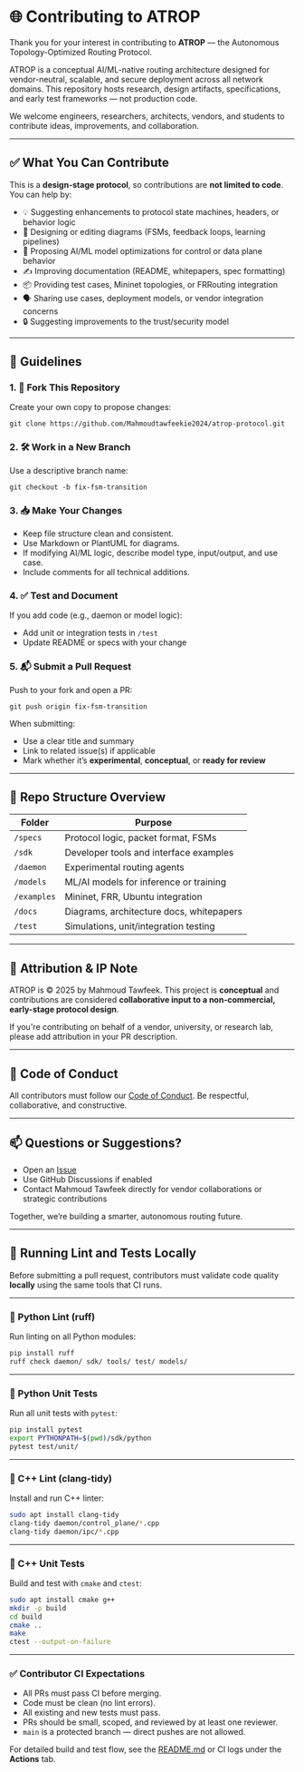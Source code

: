 
# 🌐 Contributing to ATROP

Thank you for your interest in contributing to **ATROP** — the Autonomous Topology-Optimized Routing Protocol.

ATROP is a conceptual AI/ML-native routing architecture designed for vendor-neutral, scalable, and secure deployment across all network domains. This repository hosts research, design artifacts, specifications, and early test frameworks — not production code.

We welcome engineers, researchers, architects, vendors, and students to contribute ideas, improvements, and collaboration.

---

## ✅ What You Can Contribute

This is a **design-stage protocol**, so contributions are **not limited to code**. You can help by:

- 💡 Suggesting enhancements to protocol state machines, headers, or behavior logic
- 📐 Designing or editing diagrams (FSMs, feedback loops, learning pipelines)
- 🧠 Proposing AI/ML model optimizations for control or data plane behavior
- ✍️ Improving documentation (README, whitepapers, spec formatting)
- 📦 Providing test cases, Mininet topologies, or FRRouting integration
- 🗣 Sharing use cases, deployment models, or vendor integration concerns
- 🔒 Suggesting improvements to the trust/security model

---

## 🧭 Guidelines

### 1. 📂 Fork This Repository
Create your own copy to propose changes:
```
git clone https://github.com/Mahmoudtawfeekie2024/atrop-protocol.git
```

### 2. 🛠 Work in a New Branch

Use a descriptive branch name:

```
git checkout -b fix-fsm-transition
```

### 3. 📥 Make Your Changes

* Keep file structure clean and consistent.
* Use Markdown or PlantUML for diagrams.
* If modifying AI/ML logic, describe model type, input/output, and use case.
* Include comments for all technical additions.

### 4. ✅ Test and Document

If you add code (e.g., daemon or model logic):

* Add unit or integration tests in `/test`
* Update README or specs with your change

### 5. 📬 Submit a Pull Request

Push to your fork and open a PR:

```
git push origin fix-fsm-transition
```

When submitting:

* Use a clear title and summary
* Link to related issue(s) if applicable
* Mark whether it’s **experimental**, **conceptual**, or **ready for review**

---

## 📂 Repo Structure Overview

| Folder      | Purpose                                  |
| ----------- | ---------------------------------------- |
| `/specs`    | Protocol logic, packet format, FSMs      |
| `/sdk`      | Developer tools and interface examples   |
| `/daemon`   | Experimental routing agents              |
| `/models`   | ML/AI models for inference or training   |
| `/examples` | Mininet, FRR, Ubuntu integration         |
| `/docs`     | Diagrams, architecture docs, whitepapers |
| `/test`     | Simulations, unit/integration testing    |

---

## 🤝 Attribution & IP Note

ATROP is © 2025 by Mahmoud Tawfeek.
This project is **conceptual** and contributions are considered **collaborative input to a non-commercial, early-stage protocol design**.

If you're contributing on behalf of a vendor, university, or research lab, please add attribution in your PR description.

---

## 🔐 Code of Conduct

All contributors must follow our [Code of Conduct](./CODE_OF_CONDUCT.md). Be respectful, collaborative, and constructive.

---

## 📫 Questions or Suggestions?

* Open an [Issue](https://github.com/yourname/atrop-protocol/issues)
* Use GitHub Discussions if enabled
* Contact Mahmoud Tawfeek directly for vendor collaborations or strategic contributions

Together, we’re building a smarter, autonomous routing future.

---

## 🧪 Running Lint and Tests Locally

Before submitting a pull request, contributors must validate code quality **locally** using the same tools that CI runs.

---

### 🧼 Python Lint (ruff)

Run linting on all Python modules:

```bash
pip install ruff
ruff check daemon/ sdk/ tools/ test/ models/
```

---

### 🧪 Python Unit Tests

Run all unit tests with `pytest`:

```bash
pip install pytest
export PYTHONPATH=$(pwd)/sdk/python
pytest test/unit/
```

---

### 🧼 C++ Lint (clang-tidy)

Install and run C++ linter:

```bash
sudo apt install clang-tidy
clang-tidy daemon/control_plane/*.cpp
clang-tidy daemon/ipc/*.cpp
```

---

### 🧪 C++ Unit Tests

Build and test with `cmake` and `ctest`:

```bash
sudo apt install cmake g++
mkdir -p build
cd build
cmake ..
make
ctest --output-on-failure
```

---

### ✅ Contributor CI Expectations

- All PRs must pass CI before merging.
- Code must be clean (no lint errors).
- All existing and new tests must pass.
- PRs should be small, scoped, and reviewed by at least one reviewer.
- `main` is a protected branch — direct pushes are not allowed.

For detailed build and test flow, see the [README.md](./README.md) or CI logs under the **Actions** tab.
